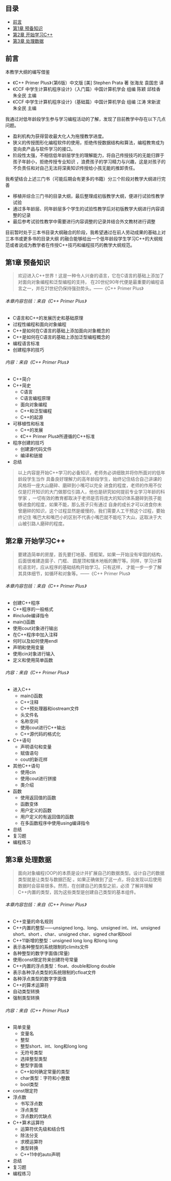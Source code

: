 ## 目录
* [前言](#前言)
* [第1章 预备知识](#1_预备知识)
* [第2章 开始学习C++](#2_开始学习C++)
* [第3章 处理数据](#3_处理数据)

## <a id="前言">前言</a>
本教学大纲的编写借鉴
* 《C++ Primer Plus》（第6版）中文版 [美] Stephen Prata 著 张海龙 袁国忠 译
* 《CCF 中学生计算机程序设计》（入门篇）中国计算机学会 组编 陈颖 邱桂香 朱全民 主编
* 《CCF 中学生计算机程序设计》（基础篇）中国计算机学会 组编 江涛 宋新波 朱全民 主编

我通过对低年龄段学生参与学习编程活动的了解，发现了目前教学中存在以下几点问题。
* 盈利机构为获得营收最大化人为拖慢教学进度。
* 狭义的传授图形化编程软件的使用，拒绝传授数据结构和算法，编程教育成为变向卖产品与软件学习的接口。
* 阶段性太强，不相信低年龄层学生的理解能力，将自己传授技巧的无能归罪于孩子年龄小，拒绝传授专业知识
，浪费孩子的学习精力与兴趣，这是对孩子的不负责任和对自己无法将深奥知识传授给小孩无能的推卸责任。

我希望结合上述三门书（可能后期会有更多的书籍）分三个阶段对教学大纲进行完善
* 移植并综合三门书的目录大纲，最后整理成初版教学大纲，便进行试验性教学试验
* 通过多年龄层、同年龄层多个学生的试验性教学后对初版教学大纲进行内容调整的记录
* 最后参考试验性教学中需要进行内容调整的记录并结合外文教材进行调整

目前暂时处于三本书目录大纲融合的阶段，我希望通过在前人劳动成果的基础上对三本书或更多书的目录大纲
的融合能够给出一个低年龄段学生学习C++的大纲规范或者说成为教学者在传授C++技巧和编程技巧的教学大纲规范。



## <a id="1_预备知识">第1章 预备知识</a>
>欢迎进入C++世界！这是一种令人兴奋的语言，它在C语言的基础上添加了对面向对象编程和泛型编程的支持，
>在20世纪90年代便是最重要的编程语言之一，并在21世纪仍保持强劲势头。——《C++ Primer Plus》

###### 本章内容包括：来自《C++ Primer Plus》
* C语言和C++的发展历史和基础原理
* 过程性编程和面向对象编程
* C++是如何在C语言的基础上添加面向对象概念的
* C++是如何在C语言的基础上添加泛型编程概念的
* 编程语言标准
* 创建程序的技巧

###### 内容：来自《C++ Primer Plus》
* C++简介
* C++简史
  * C语言
  * C语言编程原理
  * 面向对象编程
  * C++和泛型编程
  * C++的起源
* 可移植性和标准
  * C++的发展
  * 《C++ Primer Plus》所遵循的C++标准
* 程序创建的技巧
  * 创建源代码文件
  * 编译和链接
* 总结

>以上内容是开始C++学习的必备知识，老师务必讲细致并将你所面对的低年龄段学生当作
>具备良好理解力的高年龄段学生，始终记住结合自己讲课的风格将一座大山磨碎、磨碎到小嘴可以完全
>进食的程度，老师的作用不仅仅是打开知识的大门做那位引路人，他也是研究如何提前专业学习年龄的科学家
>，一切有效的教育都取决于老师是否将庞大的知识体系磨碎到孩子能够进食的程度，如果不能，那么孩子只有通过
>自身的成长才可以进食你未曾磨碎的知识，这个过程显然是缓慢的，我们需要人工干预这个过程，要始终记住
>嘴巴大和嘴巴小的区别不代表小嘴巴就不能吃下大山，这取决于大山被引路人磨碎的程度。

## <a id="2_开始学习C++">第2章 开始学习C++</a>

>要建造简单的房屋，首先要打地基、搭框架。如果一开始没有牢固的结构，后面很难建造窗子、门框、
>圆屋顶和镶木地板的舞厅等。同样，学习计算机语言时，应从程序的基础结构开始学习。只有这样，
>才能一步一步了解其具体细节，如循环和对象等。——《C++ Primer Plus》

###### 本章内容包括：来自《C++ Primer Plus》
* 创建C++程序
* C++程序的一般格式
* \#include编译指令
* main()函数
* 使用cout对象进行输出
* 在C++程序中加入注释
* 何时以及如何使用endl
* 声明和使用变量
* 使用cin对象进行输入
* 定义和使用简单函数

###### 内容：来自《C++ Primer Plus》
* 进入C++
  * main()函数
  * C++注释
  * C++预处理器和iostream文件
  * 头文件名
  * 名称空间
  * 使用cout进行C++输出
  * C++源代码的格式化
* C++语句
  * 声明语句和变量
  * 赋值语句
  * cout的新花样
* 其他C++语句
  * 使用cin
  * 使用cout进行拼接
  * 类介绍
* 函数
  * 使用返回值的函数
  * 函数变体
  * 用户定义的函数
  * 用户定义的有返回值的函数
  * 在多函数程序中使用using编译指令
* 总结
* 复习题
* 编程练习

## <a id="3_处理数据">第3章 处理数据</a>

>面向对象编程(OOP)的本质是设计并扩展自己的数据类型。设计自己的数据类型就是让类型与数据匹配
>。如果正确做到了这一点，将会发现以后使用数据时会容易很多。然而，在创建自己的类型之前，必须
>了解并理解C++内置的类型，因为这些类型是创建自己类型的基本组件。

###### 本章内容包括：来自《C++ Primer Plus》
* C++变量的命名规则
* C++内置的整型——unsigned long、long、unsigned int、int、unsigned short、short
、char、unsigned char、signed char和bool
* C++11新增的整型：unsigned long long 和long long
* 表示各种整型的系统限制的climits文件
* 各种整型的数字字面值(常量)
* 使用const限定符来创建符号常量
* C++内置的浮点类型：float、double和long double
* 表示各种浮点类型的系统限制的cfloat文件
* 各种浮点类型的数字字面值
* C++的算术运算符
* 自动类型转换
* 强制类型转换

###### 内容：来自《C++ Primer Plus》
* 简单变量
  * 变量名
  * 整型
  * 整型short、int、long和long long
  * 无符号类型
  * 选择整型类型
  * 整型字面值
  * C++如何确定常量的类型
  * char类型：字符和小整数
  * bool类型
* const限定符
* 浮点数
  * 书写浮点数
  * 浮点类型
  * 浮点数的优缺点
* C++算术运算符
  * 运算符优先级和结合性
  * 除法分支
  * 求模运算符
  * 类型转换
  * C++11中的auto声明
* 总结
* 复习题
* 编程练习

